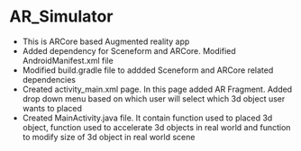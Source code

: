 # AR_Simulator

* This is ARCore based Augmented reality app
* Added dependency for Sceneform and ARCore. Modified AndroidManifest.xml file
* Modified build.gradle file to addded Sceneform and ARCore related dependencies
* Created activity_main.xml page. In this page added AR Fragment. Added drop down menu based on which user will select which 3d object user wants to placed
* Created MainActivity.java file. It contain function used to placed 3d object, function used to accelerate 3d objects in real world and function to modify size of 3d object in real world scene


